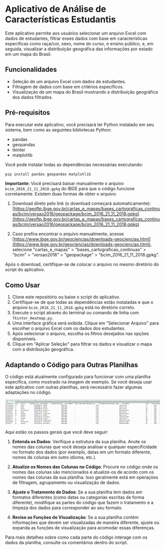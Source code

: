 # Aplicativo de Análise de Características Estudantis

Este aplicativo permite aos usuários selecionar um arquivo Excel com dados de estudantes, filtrar esses dados com base em características específicas como raça/cor, sexo, nome do curso, e ensino público, e, em seguida, visualizar a distribuição geográfica das informações por estado em um mapa do Brasil.

## Funcionalidades

- Seleção de um arquivo Excel com dados de estudantes.
- Filtragem de dados com base em critérios específicos.
- Visualização de um mapa do Brasil mostrando a distribuição geográfica dos dados filtrados.

## Pré-requisitos

Para executar este aplicativo, você precisará ter Python instalado em seu sistema, bem como as seguintes bibliotecas Python:

- pandas
- geopandas
- tkinter
- matplotlib

Você pode instalar todas as dependências necessárias executando:

```bash
pip install pandas geopandas matplotlib
```

**Importante:** Você precisará baixar manualmente o arquivo `bcim_2016_21_11_2018.gpkg` do IBGE para que o código funcione corretamente. Existem duas formas de obter o arquivo:

1. Download direto pelo link (o download começará automaticamente):
[https://geoftp.ibge.gov.br/cartas_e_mapas/bases_cartograficas_continuas/bcim/versao2016/geopackage/bcim_2016_21_11_2018.gpkg](https://geoftp.ibge.gov.br/cartas_e_mapas/bases_cartograficas_continuas/bcim/versao2016/geopackage/bcim_2016_21_11_2018.gpkg)

2. Caso prefira encontrar o arquivo manualmente, acesse [https://www.ibge.gov.br/geociencias/downloads-geociencias.html](https://www.ibge.gov.br/geociencias/downloads-geociencias.html), selecione "cartas_e_mapas" > "bases_cartograficas_continuas" > "bcim" > "versao2016" > "geopackage" > "bcim_2016_21_11_2018.gpkg".

Após o download, certifique-se de colocar o arquivo no mesmo diretório do script do aplicativo.

## Como Usar

1. Clone este repositório ou baixe o script do aplicativo.
2. Certifique-se de que todas as dependências estão instaladas e que o arquivo `bcim_2016_21_11_2018.gpkg` está no diretório correto.
3. Execute o script através do terminal ou comando de linha com `Tkinter_Heatmap.py`.
4. Uma interface gráfica será exibida. Clique em "Selecionar Arquivo" para escolher o arquivo Excel com os dados dos estudantes.
5. Após selecionar o arquivo, escolha os filtros desejados nas opções disponíveis.
6. Clique em "Aplicar Seleção" para filtrar os dados e visualizar o mapa com a distribuição geográfica.
## Adaptando o Código para Outras Planilhas

O código está atualmente configurado para funcionar com uma planilha específica, como mostrado na imagem de exemplo. Se você deseja usar este aplicativo com outras planilhas, será necessário fazer algumas adaptações no código.

![Exemplo de Dados](images/exemplo_dados.png)

Aqui estão os passos gerais que você deve seguir:

1. **Entenda os Dados**: Verifique a estrutura da sua planilha. Anote os nomes das colunas que você deseja analisar e qualquer especificidade no formato dos dados (por exemplo, datas em um formato diferente, nomes de colunas em outro idioma, etc.).

2. **Atualize os Nomes das Colunas no Código**: Procure no código onde os nomes das colunas são mencionados e atualize-os de acordo com os nomes das colunas da sua planilha. Isso geralmente está em operações de filtragem, agrupamento ou visualização de dados.

3. **Ajuste o Tratamento de Dados**: Se a sua planilha tem dados em formatos diferentes (como datas ou categorias escritas de forma diferente), modifique as partes do código que fazem o tratamento e a limpeza dos dados para corresponder ao seu formato.

4. **Revise as Funções de Visualização**: Se a sua planilha contém informações que devem ser visualizadas de maneira diferente, ajuste ou expanda as funções de visualização para acomodar essas diferenças.

Para mais detalhes sobre como cada parte do código interage com os dados da planilha, consulte os comentários dentro do script.
